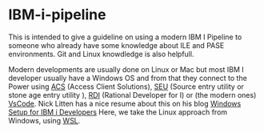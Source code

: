 # IBM-i-pipeline
This is intended to give a guideline on using a modern IBM I Pipeline to someone who already have some knowledge about ILE and PASE environments. Git and Linux knowdledge is also helpfull.

Modern developments are usually done on Linux or Mac but most IBM I developer usually have a Windows OS and from that they connect to the Power using [ACS](https://www.ibm.com/support/pages/ibm-i-access-client-solutions) (Access Client Solutions), [SEU](https://www.nicklitten.com/course/what-is-seu-source-entry-utility/) (Source entry utility or stone age entry utility ), [RDI](https://www.nicklitten.com/module/rational-developer-rdi/) (Rational Developer for I) or (the modern ones) [VsCode](https://code.visualstudio.com/). Nick Litten has a nice resume about this on his blog [
Windows Setup for IBM i Developers](https://www.nicklitten.com/windows-setup-ibm-developers/) 
Here, we take the Linux approach from Windows, using [WSL](https://en.wikipedia.org/wiki/Windows_Subsystem_for_Linux).

